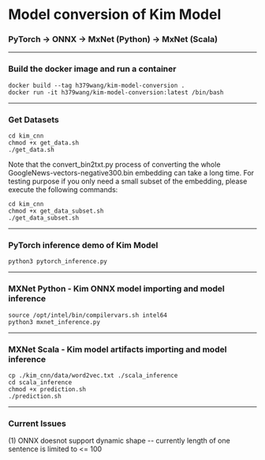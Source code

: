 # Model conversion of Kim Model
### PyTorch -> ONNX -> MxNet (Python) -> MxNet (Scala)

----------
### Build the docker image and run a container
```
docker build --tag h379wang/kim-model-conversion .
docker run -it h379wang/kim-model-conversion:latest /bin/bash
```
----------
### Get Datasets
```
cd kim_cnn
chmod +x get_data.sh
./get_data.sh
```

Note that the convert_bin2txt.py process of converting the whole GoogleNews-vectors-negative300.bin embedding can take a long time. For testing purpose if you only need a small subset of the embedding, please execute the following commands:
```
cd kim_cnn
chmod +x get_data_subset.sh
./get_data_subset.sh
```
----------
### PyTorch inference demo of Kim Model
```
python3 pytorch_inference.py
```
----------
### MXNet Python - Kim ONNX model importing and model inference
```
source /opt/intel/bin/compilervars.sh intel64
python3 mxnet_inference.py
```
----------
### MXNet Scala - Kim model artifacts importing and model inference
```
cp ./kim_cnn/data/word2vec.txt ./scala_inference
cd scala_inference
chmod +x prediction.sh
./prediction.sh
```
----------

### Current Issues
(1) ONNX doesnot support dynamic shape -- currently length of one sentence is limited to <= 100
